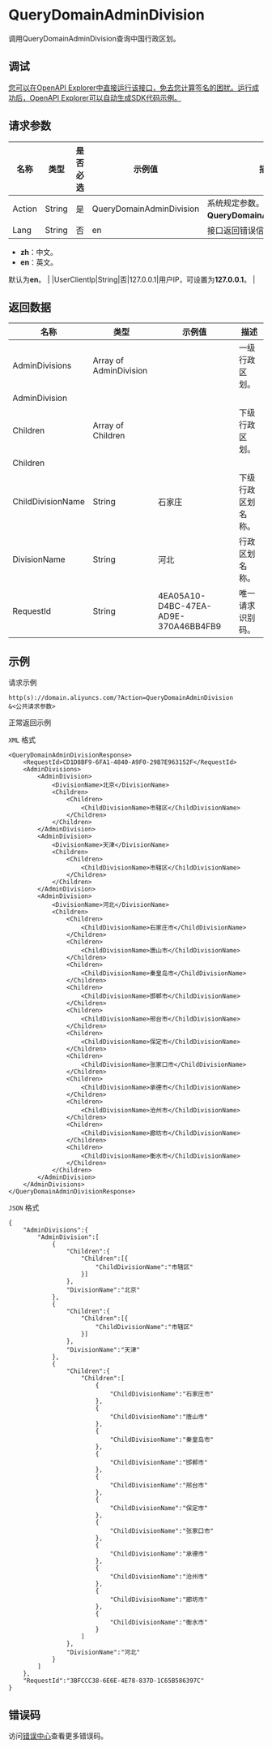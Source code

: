 # QueryDomainAdminDivision

调用QueryDomainAdminDivision查询中国行政区划。

## 调试

[您可以在OpenAPI Explorer中直接运行该接口，免去您计算签名的困扰。运行成功后，OpenAPI Explorer可以自动生成SDK代码示例。](https://api.aliyun.com/#product=Domain&api=QueryDomainAdminDivision&type=RPC&version=2018-01-29)

## 请求参数

|名称|类型|是否必选|示例值|描述|
|--|--|----|---|--|
|Action|String|是|QueryDomainAdminDivision|系统规定参数。取值：**QueryDomainAdminDivision**。 |
|Lang|String|否|en|接口返回错误信息语言。取值：

 -   **zh**：中文。
-   **en**：英文。

 默认为**en**。 |
|UserClientIp|String|否|127.0.0.1|用户IP，可设置为**127.0.0.1**。 |

## 返回数据

|名称|类型|示例值|描述|
|--|--|---|--|
|AdminDivisions|Array of AdminDivision| |一级行政区划。 |
|AdminDivision| | | |
|Children|Array of Children| |下级行政区划。 |
|Children| | | |
|ChildDivisionName|String|石家庄|下级行政区划名称。 |
|DivisionName|String|河北|行政区划名称。 |
|RequestId|String|4EA05A10-D4BC-47EA-AD9E-370A46BB4FB9|唯一请求识别码。 |

## 示例

请求示例

```
http(s)://domain.aliyuncs.com/?Action=QueryDomainAdminDivision
&<公共请求参数>
```

正常返回示例

`XML` 格式

```
<QueryDomainAdminDivisionResponse>
    <RequestId>CD1D8BF9-6FA1-4840-A9F0-29B7E963152F</RequestId>
    <AdminDivisions>
        <AdminDivision>
            <DivisionName>北京</DivisionName>
            <Children>
                <Children>
                    <ChildDivisionName>市辖区</ChildDivisionName>
                </Children>
            </Children>
        </AdminDivision>
        <AdminDivision>
            <DivisionName>天津</DivisionName>
            <Children>
                <Children>
                    <ChildDivisionName>市辖区</ChildDivisionName>
                </Children>
            </Children>
        </AdminDivision>
        <AdminDivision>
            <DivisionName>河北</DivisionName>
            <Children>
                <Children>
                    <ChildDivisionName>石家庄市</ChildDivisionName>
                </Children>
                <Children>
                    <ChildDivisionName>唐山市</ChildDivisionName>
                </Children>
                <Children>
                    <ChildDivisionName>秦皇岛市</ChildDivisionName>
                </Children>
                <Children>
                    <ChildDivisionName>邯郸市</ChildDivisionName>
                </Children>
                <Children>
                    <ChildDivisionName>邢台市</ChildDivisionName>
                </Children>
                <Children>
                    <ChildDivisionName>保定市</ChildDivisionName>
                </Children>
                <Children>
                    <ChildDivisionName>张家口市</ChildDivisionName>
                </Children>
                <Children>
                    <ChildDivisionName>承德市</ChildDivisionName>
                </Children>
                <Children>
                    <ChildDivisionName>沧州市</ChildDivisionName>
                </Children>
                <Children>
                    <ChildDivisionName>廊坊市</ChildDivisionName>
                </Children>
                <Children>
                    <ChildDivisionName>衡水市</ChildDivisionName>
                </Children>
            </Children>
        </AdminDivision>
    </AdminDivisions>
</QueryDomainAdminDivisionResponse>
```

`JSON` 格式

```
{
	"AdminDivisions":{
		"AdminDivision":[
			{
				"Children":{
					"Children":[{
						"ChildDivisionName":"市辖区"
					}]
				},
				"DivisionName":"北京"
			},
			{
				"Children":{
					"Children":[{
						"ChildDivisionName":"市辖区"
					}]
				},
				"DivisionName":"天津"
			},
			{
				"Children":{
					"Children":[
						{
							"ChildDivisionName":"石家庄市"
						},
						{
							"ChildDivisionName":"唐山市"
						},
						{
							"ChildDivisionName":"秦皇岛市"
						},
						{
							"ChildDivisionName":"邯郸市"
						},
						{
							"ChildDivisionName":"邢台市"
						},
						{
							"ChildDivisionName":"保定市"
						},
						{
							"ChildDivisionName":"张家口市"
						},
						{
							"ChildDivisionName":"承德市"
						},
						{
							"ChildDivisionName":"沧州市"
						},
						{
							"ChildDivisionName":"廊坊市"
						},
						{
							"ChildDivisionName":"衡水市"
						}
					]
				},
				"DivisionName":"河北"
			}
		]
	},
	"RequestId":"3BFCCC38-6E6E-4E78-837D-1C65B586397C"
}
```

## 错误码

访问[错误中心](https://error-center.aliyun.com/status/product/Domain)查看更多错误码。

